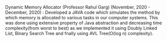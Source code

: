 Dynamic Memory Allocator (Professor Rahul Garg) (November, 2020 - December, 2020) : Developed a JAVA code 
which simulates the method by which memory is allocated to various tasks in our computer systems. This was done using 
extensive property of Java abstraction and decreasing time complexity(from worst to best) as we implemented it using 
Doubly Linked List, Binary Search Tree and fnally using AVL Tree(O(log n) complexity).
